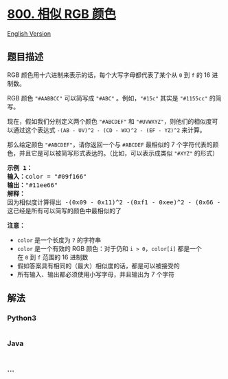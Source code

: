 # [800. 相似 RGB 颜色](https://leetcode-cn.com/problems/similar-rgb-color)

[English Version](/solution/0800-0899/0800.Similar%20RGB%20Color/README_EN.md)

## 题目描述

<!-- 这里写题目描述 -->

<p>RGB 颜色用十六进制来表示的话，每个大写字母都代表了某个从 <code>0</code>&nbsp;到&nbsp;<code>f</code> 的 16 进制数。</p>

<p>RGB 颜色 <code>&quot;#AABBCC&quot;</code>&nbsp;可以简写成&nbsp;<code>&quot;#ABC&quot;</code> 。例如，<code>&quot;#15c&quot;</code>&nbsp;其实是&nbsp;<code>&quot;#1155cc&quot;</code> 的简写。</p>

<p>现在，假如我们分别定义两个颜色 <code>&quot;#ABCDEF&quot;</code>&nbsp;和&nbsp;<code>&quot;#UVWXYZ&quot;</code>，则他们的相似度可以通过这个表达式&nbsp;<code>-(AB - UV)^2 -&nbsp;(CD - WX)^2 -&nbsp;(EF - YZ)^2</code>&nbsp;来计算。</p>

<p>那么给定颜色 <code>&quot;#ABCDEF&quot;</code>，请你返回一个与 <code>#ABCDEF</code> 最相似的&nbsp;7 个字符代表的颜色，并且它是可以被简写形式表达的。（比如，可以表示成类似 <code>&quot;#XYZ&quot;</code> 的形式）</p>

<pre><strong>示例 1：</strong>
<strong>输入：</strong>color = &quot;#09f166&quot;
<strong>输出：</strong>&quot;#11ee66&quot;
<strong>解释：</strong> 
因为相似度计算得出 -(0x09 - 0x11)^2 -(0xf1 - 0xee)^2 - (0x66 - 0x66)^2 = -64 -9 -0 = -73
这已经是所有可以简写的颜色中最相似的了
</pre>

<p><strong>注意：</strong></p>

<ul>
	<li><code>color</code> 是一个长度为&nbsp;<code>7</code>&nbsp;的字符串</li>
	<li><code>color</code> 是一个有效的 RGB 颜色：对于仍和&nbsp;<code>i &gt; 0</code>，<code>color[i]</code>&nbsp;都是一个在&nbsp;<code>0</code>&nbsp;到&nbsp;<code>f</code>&nbsp;范围的 16 进制数</li>
	<li>假如答案具有相同的（最大）相似度的话，都是可以被接受的</li>
	<li>所有输入、输出都必须使用小写字母，并且输出为 7 个字符</li>
</ul>


## 解法

<!-- 这里可写通用的实现逻辑 -->

<!-- tabs:start -->

### **Python3**

<!-- 这里可写当前语言的特殊实现逻辑 -->

```python

```

### **Java**

<!-- 这里可写当前语言的特殊实现逻辑 -->

```java

```

### **...**

```

```

<!-- tabs:end -->
